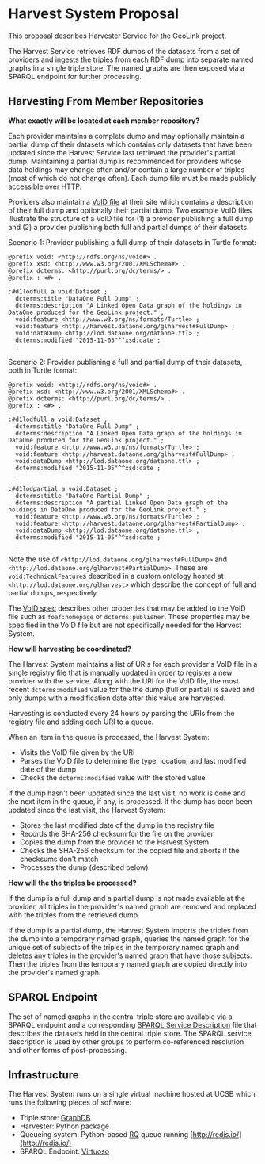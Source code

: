 # Harvest System Proposal

This proposal describes Harvester Service for the GeoLink project.

The Harvest Service retrieves RDF dumps of the datasets from a set of providers and ingests the triples from each RDF dump into separate named graphs in a single triple store.
The named graphs are then exposed via a SPARQL endpoint for further processing.

## Harvesting From Member Repositories

**What exactly will be located at each member repository?**

Each provider maintains a complete dump and may optionally maintain a partial dump of their datasets which contains only datasets that have been updated since the Harvest Service last retrieved the provider's partial dump.
Maintaining a partial dump is recommended for providers whose data holdings may change often and/or contain a large number of triples (most of which do not change often).
Each dump file must be made publicly accessible over HTTP.

Providers also maintain a [VoID file](http://www.w3.org/TR/void/#void-file) at their site which contains a description of their full dump and optionally their partial dump.
Two example VoID files illustrate the structure of a VoID file for (1) a provider publishing a full dump and (2) a provider publishing both full and partial dumps of their datasets.

Scenario 1: Provider publishing a full dump of their datasets in Turtle format:

```{ttl}
@prefix void: <http://rdfs.org/ns/void#> .
@prefix xsd: <http://www.w3.org/2001/XMLSchema#> .
@prefix dcterms: <http://purl.org/dc/terms/> .
@prefix : <#> .

:#d1lodfull a void:Dataset ;
  dcterms:title "DataOne Full Dump" ;
  dcterms:description "A Linked Open Data graph of the holdings in DataOne produced for the GeoLink project." ;
  void:feature <http://www.w3.org/ns/formats/Turtle> ;
  void:feature <http://harvest.dataone.org/glharvest#FullDump> ;
  void:dataDump <http://lod.dataone.org/dataone.ttl> ;
  dcterms:modified "2015-11-05"^^xsd:date ;
  .
```

Scenario 2: Provider publishing a full and partial dump of their datasets, both in Turtle format:

```{ttl}
@prefix void: <http://rdfs.org/ns/void#> .
@prefix xsd: <http://www.w3.org/2001/XMLSchema#> .
@prefix dcterms: <http://purl.org/dc/terms/> .
@prefix : <#> .

:#d1lodfull a void:Dataset ;
  dcterms:title "DataOne Full Dump" ;
  dcterms:description "A Linked Open Data graph of the holdings in DataOne produced for the GeoLink project." ;
  void:feature <http://www.w3.org/ns/formats/Turtle> ;
  void:feature <http://harvest.dataone.org/glharvest#FullDump> ;
  void:dataDump <http://lod.dataone.org/dataone.ttl> ;
  dcterms:modified "2015-11-05"^^xsd:date ;
  .

:#d1lodpartial a void:Dataset ;
  dcterms:title "DataOne Partial Dump" ;
  dcterms:description "A partial Linked Open Data graph of the holdings in DataOne produced for the GeoLink project." ;
  void:feature <http://www.w3.org/ns/formats/Turtle> ;
  void:feature <http://harvest.dataone.org/glharvest#PartialDump> ;
  void:dataDump <http://lod.dataone.org/dataone.ttl> ;
  dcterms:modified "2015-11-05"^^xsd:date ;
  .
```

Note the use of `<http://lod.dataone.org/glharvest#FullDump>` and `<http://lod.dataone.org/glharvest#PartialDump>`.
These are `void:TechnicalFeature`s described in a custom ontology hosted at `<http://lod.dataone.org/glharvest>` which describe the concept of full and partial dumps, respectively.

The [VoID spec](http://www.w3.org/TR/void/) describes other properties that may be added to the VoID file such as `foaf:homepage` or `dcterms:publisher`.
These properties may be specified in the VoID file but are not specifically needed for the Harvest System.


**How will harvesting be coordinated?**

The Harvest System maintains a list of URIs for each provider's VoID file in a single registry file that is manually updated in order to register a new provider with the service.
Along with the URI for the VoID file, the most recent `dcterms:modified` value for the the dump (full or partial) is saved and only dumps with a modification date after this value are harvested.

Harvesting is conducted every 24 hours by parsing the URIs from the registry file and adding each URI to a queue.

When an item in the queue is processed, the Harvest System:

- Visits the VoID file given by the URI
- Parses the VoID file to determine the type, location, and last modified date of the dump
- Checks the `dcterms:modified` value with the stored value

If the dump hasn't been updated since the last visit, no work is done and the next item in the queue, if any, is processed.
If the dump has been been updated since the last visit, the Harvest System:

- Stores the last modified date of the dump in the registry file
- Records the SHA-256 checksum for the file on the provider
- Copies the dump from the provider to the Harvest System
- Checks the SHA-256 checksum for the copied file and aborts if the checksums don't match
- Processes the dump (described below)

**How will the the triples be processed?**

If the dump is a full dump and a partial dump is not made available at the provider, all triples in the provider's named graph are removed and replaced with the triples
from the retrieved dump.

If the dump is a partial dump, the Harvest System imports the triples from the dump into a temporary named graph, queries the named graph for the unique set of subjects of the triples in the temporary named graph and deletes any triples in the provider's named graph that have those subjects.
Then the triples from the temporary named graph are copied directly into the provider's named graph.

## SPARQL Endpoint

The set of named graphs in the central triple store are available via a SPARQL endpoint and a corresponding [SPARQL Service Description](http://www.w3.org/TR/sparql11-service-description/#sd-Dataset) file that describes the datasets held in the central triple store.
The SPARQL service description is used by other groups to perform co-referenced resolution and other forms of post-processing.

## Infrastructure

The Harvest System runs on a single virtual machine hosted at UCSB which runs
the following pieces of software:

- Triple store: [GraphDB](http://graphdb.ontotext.com/display/GraphDB6/Home)
- Harvester: Python package
- Queueing system: Python-based [RQ](http://python-rq.org/) queue running [http://redis.io/](http://redis.io/)
- SPARQL Endpoint: [Virtuoso](virtuoso.openlinksw.com)
